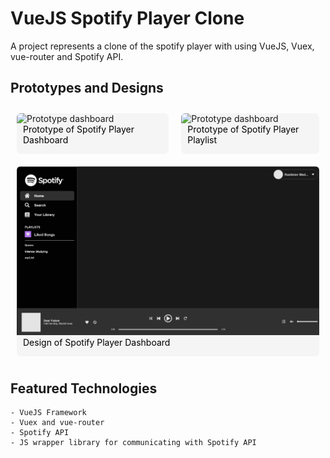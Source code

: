 <style>
.row {
    display: flex;
    justify-content: space-around;
}

.card {
    display: inline-block;
    margin: 10px;
    border-radius: 7px;
    background-color: whitesmoke;
}

.image {
    border-radius: 6px 6px 0 0;
}

.image-sm {
    width: 300px;
}

.image-lg {
    width: 600px;
}

.description {
    margin: 0 10px 0;
    color: black;
}
</style>

<script>
function onLoad () {
    console.log('a');
}

window.addEventListener('load', onLoad);
</script>

# VueJS Spotify Player Clone

A project represents a clone of the spotify player with using VueJS, Vuex, vue-router and Spotify API.

## Prototypes and Designs

<div class="row">
    <div class="card">
        <img src="./md_images/prototype_dashboard.jpg" alt="Prototype dashboard" class="image image-sm" />
        <p class="description">Prototype of Spotify Player Dashboard<p>
    </div>
    <div class="card">
        <img src="./md_images/prototype_playlist.jpg" alt="Prototype dashboard" class="image image-sm" />
        <p class="description">Prototype of Spotify Player Playlist<p>
    </div>
</div>
<div class="row">
    <div class="card">
        <img src="./md_images/design_dashboard.png" alt="Prototype dashboard" class="image image-lg" />
        <p class="description">Design of Spotify Player Dashboard<p>
    </div>
</div>

## Featured Technologies
```
- VueJS Framework
- Vuex and vue-router
- Spotify API
- JS wrapper library for communicating with Spotify API
```